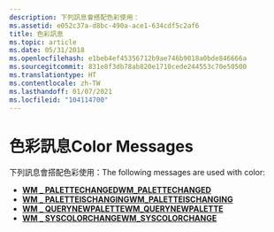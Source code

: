 ```yaml
---
description: 下列訊息會搭配色彩使用：
ms.assetid: e052c37a-d8bc-490a-ace1-634cdf5c2af6
title: 色彩訊息
ms.topic: article
ms.date: 05/31/2018
ms.openlocfilehash: e1beb4ef45356712b9ae746b9018a0bde846666a
ms.sourcegitcommit: 831e8f3db78ab820e1710cede244553c70e50500
ms.translationtype: HT
ms.contentlocale: zh-TW
ms.lasthandoff: 01/07/2021
ms.locfileid: "104114700"
---
```

# <a name="color-messages"></a><span data-ttu-id="54ec1-103">色彩訊息</span><span class="sxs-lookup"><span data-stu-id="54ec1-103">Color Messages</span></span>

<span data-ttu-id="54ec1-104">下列訊息會搭配色彩使用：</span><span class="sxs-lookup"><span data-stu-id="54ec1-104">The following messages are used with color:</span></span>

-   [<span data-ttu-id="54ec1-105">**WM \_ PALETTECHANGED**</span><span class="sxs-lookup"><span data-stu-id="54ec1-105">**WM\_PALETTECHANGED**</span></span>](wm-palettechanged.md)
-   [<span data-ttu-id="54ec1-106">**WM \_ PALETTEISCHANGING**</span><span class="sxs-lookup"><span data-stu-id="54ec1-106">**WM\_PALETTEISCHANGING**</span></span>](wm-paletteischanging.md)
-   [<span data-ttu-id="54ec1-107">**WM \_ QUERYNEWPALETTE**</span><span class="sxs-lookup"><span data-stu-id="54ec1-107">**WM\_QUERYNEWPALETTE**</span></span>](wm-querynewpalette.md)
-   [<span data-ttu-id="54ec1-108">**WM \_ SYSCOLORCHANGE**</span><span class="sxs-lookup"><span data-stu-id="54ec1-108">**WM\_SYSCOLORCHANGE**</span></span>](wm-syscolorchange.md)

 

 




